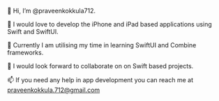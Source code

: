 👋 Hi, I’m @praveenkokkula712. 

👀 I would love to develop the iPhone and iPad based applications using Swift and SwiftUI. 

🌱 Currently I am utilising my time in learning SwiftUI and Combine frameworks. 

💞️ I would look forward to collaborate on on Swift based projects. 

📫 If you need any help in app development you can reach me at praveenkokkula.712@gmail.com


